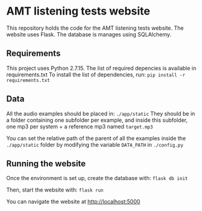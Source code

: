 # AMT listening tests website

This repository holds the code for the AMT listening tests website.
The website uses Flask. The database is manages using SQLAlchemy.

## Requirements

This project uses Python 2.7.15. The list of required depencies is available in requirements.txt
To install the list of dependencies, run:
`pip install -r requirements.txt`

## Data

All the audio examples should be placed in: `./app/static`
They should be in a folder containing one subfolder per example, and inside this subfolder, one mp3 per system + a reference mp3 named `target.mp3`

You can set the relative path of the parent of all the examples inside the `./app/static` folder by modifying the variable `DATA_PATH` in `./config.py`

## Running the website

Once the environment is set up, create the database with: `flask db init`

Then, start the website with: `flask run`

You can navigate the website at [http://localhost:5000](http://localhost:5000)
